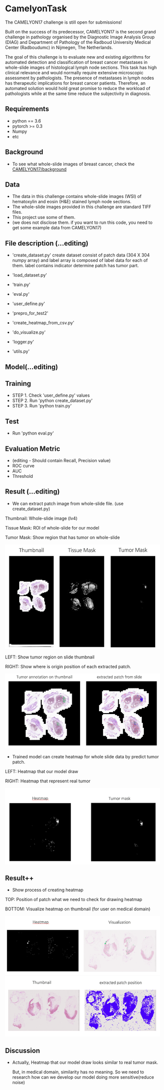 # CamelyonTask

The CAMELYON17 challenge is still open for submissions!

Built on the success of its predecessor, CAMELYON17 is the second grand challenge in pathology organised by the Diagnostic Image Analysis Group (DIAG) and Department of Pathology of the Radboud University Medical Center (Radboudumc) in Nijmegen, The Netherlands.

The goal of this challenge is to evaluate new and existing algorithms for automated detection and classification of breast cancer metastases in whole-slide images of histological lymph node sections. This task has high clinical relevance and would normally require extensive microscopic assessment by pathologists. The presence of metastases in lymph nodes has therapeutic implications for breast cancer patients. Therefore, an automated solution would hold great promise to reduce the workload of pathologists while at the same time reduce the subjectivity in diagnosis.

## Requirements
  * python == 3.6
  * pytorch >= 0.3
  * Numpy
  * etc

## Background
  * To see what whole-slide images of breast cancer, check the [CAMELYON17/background]( https://camelyon17.grand-challenge.org/background/)

## Data
  * The data in this challenge contains whole-slide images (WSI) of hematoxylin and eosin (H&E) stained lymph node sections.
  * The whole-slide images provided in this challenge are standard TIFF files.
  * This project use some of them.
  * (we does not disclose them. if you want to run this code, you need to get some example data from CAMELYON17)

## File description (...editing)
  * 'create_dataset.py' create dataset consist of patch data (304 X 304 numpy array) and label array is composed of label data for each of them. label contains indicator determine patch has tumor part.
  * 'load_dataset.py'
  * 'train.py'
  * 'eval.py'
  * 'user_define.py'

  * 'prepro_for_test2'
  * 'create_heatmap_from_csv.py'
  * 'do_visualize.py'
  * 'logger.py'
  * 'utils.py'

## Model(...editing)

## Training
  * STEP 1. Check 'user_define.py' values
  * STEP 2. Run 'python create_dataset.py'
  * STEP 3. Run 'python train.py'

## Test
  * Run 'python eval.py'

## Evaluation Metric
  * (editing - Should contain Recall, Precision value)
  * ROC curve
  * AUC
  * Threshold

## Result (...editing)
  * We can extract patch image from whole-slide file. (use create_dataset.py)

  Thumbnail: Whole-slide image (lv4)

  Tissue Mask: ROI of whole-slide for our model

  Tumor Mask: Show region that has tumor on whole-slide

  <img src="fig/set_of_mask_and_thumbnail.png">

  LEFT: Show tumor region on slide thumbnail

  RIGHT: Show where is origin position of each extracted patch.

  <img src="fig/tumor_and_patch.png">

  * Trained model can create heatmap for whole slide data by predict tumor patch.

  LEFT: Heatmap that our model draw

  RIGHT: Heatmap that represent real tumor

  <img src="fig/heatmap_and_tumor.png">


## Result++
  * Show process of creating heatmap

  TOP: Position of patch what we need to check for drawing heatmap

  BOTTOM: Visualize heatmap on thumbnail (for user on medical domain)

  <img src="fig/ROI_for_heatmap.png">
  <img src="fig/visualization_for_heatmap.png">

## Discussion

  * Actually, Heatmap that our model draw looks similar to real tumor mask.

    But, in medical domain, similarity has no meaning. So we need to research how can we develop our model doing more sensitive(reduce noise)
